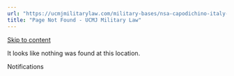 ```yaml
---
url: "https://ucmjmilitarylaw.com/military-bases/nsa-capodichino-italy-military-defense-lawyer-ucmj-legal-guide/%7Blocation12"
title: "Page Not Found - UCMJ Military Law"
---
```


[Skip to content](https://ucmjmilitarylaw.com/military-bases/nsa-capodichino-italy-military-defense-lawyer-ucmj-legal-guide/%7Blocation12#content)

It looks like nothing was found at this location.

Notifications